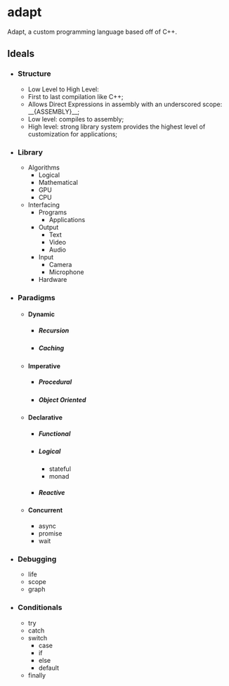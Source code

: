 # adapt
Adapt, a custom programming language based off of C++.
## Ideals
* ### Structure
  * Low Level to High Level:
  * First to last compilation like C++; 
  * Allows Direct Expressions in assembly with an underscored scope: \_\_{ASSEMBLY}\_\_;
  * Low level: compiles to assembly;
  * High level: strong library system provides the highest level of customization for applications;
* ### Library
  * Algorithms
    * Logical 
    * Mathematical
    * GPU 
    * CPU 
  * Interfacing
    * Programs
      * Applications
    * Output
      * Text
      * Video
      * Audio
    * Input
      * Camera
      * Microphone
    * Hardware
* ### Paradigms
  * #### Dynamic
    * ##### Recursion
    * ##### Caching
  * #### Imperative
    * ##### Procedural
    * ##### Object Oriented
  * #### Declarative
    * ##### Functional
    * ##### Logical
      * stateful
      * monad
    * ##### Reactive
  * #### Concurrent
    * async
    * promise
    * wait
* ### Debugging
  * life
  * scope
  * graph

* ### Conditionals
  * try
  * catch
  * switch
    * case
    * if
    * else
    * default
  * finally
